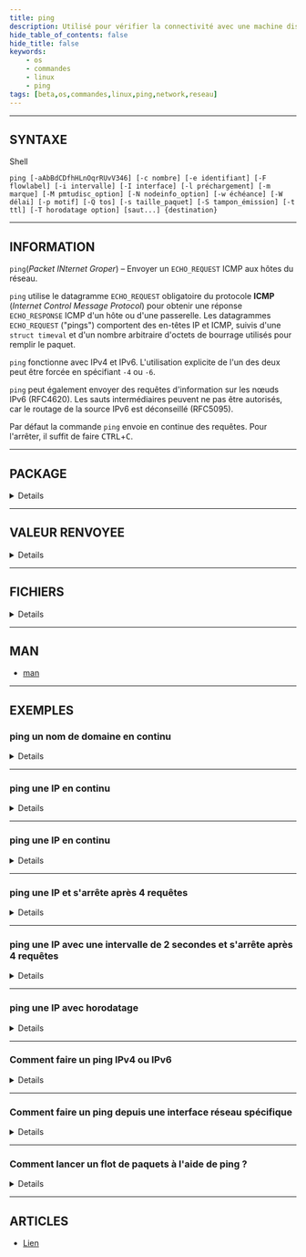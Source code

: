 ```yaml
---
title: ping
description: Utilisé pour vérifier la connectivité avec une machine distante en envoyant des paquets ICMP.
hide_table_of_contents: false
hide_title: false
keywords:
    - os
    - commandes
    - linux
    - ping
tags: [beta,os,commandes,linux,ping,network,reseau]
---
```


----

## SYNTAXE

<span class="code_language">Shell</span>

```shell
ping [-aAbBdCDfhHLnOqrRUvV346] [-c nombre] [-e identifiant] [-F flowlabel] [-i intervalle] [-I interface] [-l préchargement] [-m marque] [-M pmtudisc_option] [-N nodeinfo_option] [-w échéance] [-W délai] [-p motif] [-Q tos] [-s taille_paquet] [-S tampon_émission] [-t ttl] [-T horodatage option] [saut...] {destination}
```

----

## INFORMATION

`ping`(_Packet INternet Groper_) – Envoyer un `ECHO_REQUEST` ICMP aux hôtes du réseau.

`ping` utilise le datagramme `ECHO_REQUEST` obligatoire du protocole **ICMP** (_Internet Control Message Protocol_) pour obtenir une réponse `ECHO_RESPONSE` ICMP d'un hôte ou d'une passerelle. Les datagrammes `ECHO_REQUEST` ("pings") comportent des en-têtes IP et ICMP, suivis d'une `struct timeval` et d'un nombre arbitraire d'octets de bourrage utilisés pour remplir le paquet.

`ping` fonctionne avec IPv4 et IPv6. L'utilisation explicite de l'un des deux peut être forcée en spécifiant `-4` ou `-6`.

`ping` peut également envoyer des requêtes d'information sur les nœuds IPv6 (RFC4620). Les sauts intermédiaires peuvent ne pas être autorisés, car le routage de la source IPv6 est déconseillé (RFC5095).

Par défaut la commande `ping` envoie en continue des requêtes. Pour l'arrêter, il suffit de faire <kbd>CTRL</kbd>+<kbd>C</kbd>.

----

## PACKAGE

<details>

<span class="code_language">Shell</span>

```shell
apt install inetutils-ping
# ou
apt install iputils-ping
```

</details>

----

## VALEUR RENVOYEE

<details>

Cette commande renvoie les valeurs de sortie suivantes :

|Code|Descriptif|
|:------|:---------|
|`0`|L'exécution de la commande a abouti.|
|`1`|Ping ne reçoit aucun paquet en réponse.|
|`2`|Erreur|

</details>

----

## FICHIERS

<details>

|Chemin|Descriptif|
|:------|:---------|
|`/bin/ping`|Fichier Binaire|

</details>

----

## MAN

- [man](man/cmd_ping_man)

----

## EXEMPLES

### ping un nom de domaine en continu

<details>

<span class="code_language">Shell</span>

```shell
ping www.google.com
```

<span class="code_language">Sortie</span>

```text
PING www.google.com (142.250.201.164) 56(84) bytes of data.
64 bytes from par21s23-in-f4.1e100.net (142.250.201.164): icmp_seq=1 ttl=249 time=6.15 ms
64 bytes from par21s23-in-f4.1e100.net (142.250.201.164): icmp_seq=2 ttl=249 time=5.67 ms
64 bytes from par21s23-in-f4.1e100.net (142.250.201.164): icmp_seq=3 ttl=249 time=6.08 ms
64 bytes from par21s23-in-f4.1e100.net (142.250.201.164): icmp_seq=4 ttl=249 time=5.88 ms
64 bytes from par21s23-in-f4.1e100.net (142.250.201.164): icmp_seq=5 ttl=249 time=6.09 ms
64 bytes from par21s23-in-f4.1e100.net (142.250.201.164): icmp_seq=6 ttl=249 time=6.50 ms
64 bytes from par21s23-in-f4.1e100.net (142.250.201.164): icmp_seq=7 ttl=249 time=6.66 ms
^C
--- www.google.com ping statistics ---
7 packets transmitted, 7 received, 0% packet loss, time 6010ms
rtt min/avg/max/mdev = 5.672/6.146/6.655/0.314 ms
```

</details>

----

### ping une IP en continu

<details>

<span class="code_language">Shell</span>

```shell
ping 142.250.201.164
```

</details>

----

### ping une IP en continu

<details>

Il suffit de ne pas mettre d'argument avec la commande :

<span class="code_language">Shell</span>

```shell
ping 142.250.201.164
```

</details>

----

### ping une IP et s'arrête après 4 requêtes

<details>

<span class="code_language">Shell</span>

```shell
ping -c4 142.250.201.164
```

<span class="code_language">Sortie</span>

```text
PING www.google.com (142.250.201.164) 56(84) bytes of data.
64 bytes from par21s23-in-f4.1e100.net (142.250.201.164): icmp_seq=1 ttl=249 time=5.74 ms
64 bytes from par21s23-in-f4.1e100.net (142.250.201.164): icmp_seq=2 ttl=249 time=6.65 ms
64 bytes from par21s23-in-f4.1e100.net (142.250.201.164): icmp_seq=3 ttl=249 time=6.77 ms
64 bytes from par21s23-in-f4.1e100.net (142.250.201.164): icmp_seq=4 ttl=249 time=6.56 ms

--- www.google.com ping statistics ---
4 packets transmitted, 4 received, 0% packet loss, time 3005ms
rtt min/avg/max/mdev = 5.743/6.428/6.766/0.402 ms
```

</details>

----

### ping une IP avec une intervalle de 2 secondes et s'arrête après 4 requêtes

<details>

<span class="code_language">Shell</span>

```shell
ping -i2 -c4 142.250.201.164
```

<span class="code_language">Sortie</span>

```text
PING www.google.com (142.250.201.164) 56(84) bytes of data.
64 bytes from par21s23-in-f4.1e100.net (142.250.201.164): icmp_seq=1 ttl=249 time=5.74 ms
64 bytes from par21s23-in-f4.1e100.net (142.250.201.164): icmp_seq=2 ttl=249 time=6.65 ms
64 bytes from par21s23-in-f4.1e100.net (142.250.201.164): icmp_seq=3 ttl=249 time=6.77 ms
64 bytes from par21s23-in-f4.1e100.net (142.250.201.164): icmp_seq=4 ttl=249 time=6.56 ms

--- www.google.com ping statistics ---
4 packets transmitted, 4 received, 0% packet loss, time 3005ms
rtt min/avg/max/mdev = 5.743/6.428/6.766/0.402 ms
```

</details>

----

### ping une IP avec horodatage

<details>

<span class="code_language">Shell</span>

```shell
ping -i2 -c4 -D 142.250.201.164
```

<span class="code_language">Sortie</span>

```text
PING 142.250.201.164 (142.250.201.164) 56(84) bytes of data.
[1758744144.592301] 64 bytes from 142.250.201.164: icmp_seq=1 ttl=249 time=6.18 ms
[1758744146.594312] 64 bytes from 142.250.201.164: icmp_seq=2 ttl=249 time=5.80 ms
[1758744148.596411] 64 bytes from 142.250.201.164: icmp_seq=3 ttl=249 time=5.86 ms
[1758744150.599461] 64 bytes from 142.250.201.164: icmp_seq=4 ttl=249 time=6.80 ms

--- 142.250.201.164 ping statistics ---
4 packets transmitted, 4 received, 0% packet loss, time 6007ms
rtt min/avg/max/mdev = 5.798/6.157/6.798/0.397 ms
```

Il est aussi possible d'installer le package `moreutils` qui contient la commande `ts` qui permet d'affiche un horodatage sur chaque ligne.

<span class="code_language">Shell</span>

```shell
apt install moreutils
```

<span class="code_language">Shell</span>

```shell
ping -c 4 www.google.fr | ts
```

<span class="code_language">Sortie</span>

```text
Sep 27 09:40:09 PING www.google.fr (216.58.215.35) 56(84) bytes of data.
Sep 27 09:40:09 64 bytes from par21s17-in-f3.1e100.net (216.58.215.35): icmp_seq=1 ttl=249 time=5.45 ms
Sep 27 09:40:10 64 bytes from par21s17-in-f3.1e100.net (216.58.215.35): icmp_seq=2 ttl=249 time=5.74 ms
Sep 27 09:40:11 64 bytes from par21s17-in-f3.1e100.net (216.58.215.35): icmp_seq=3 ttl=249 time=7.57 ms
Sep 27 09:40:12 64 bytes from par21s17-in-f3.1e100.net (216.58.215.35): icmp_seq=4 ttl=249 time=6.89 ms
Sep 27 09:40:12
Sep 27 09:40:12 --- www.google.fr ping statistics ---
Sep 27 09:40:12 4 packets transmitted, 4 received, 0% packet loss, time 3092ms
Sep 27 09:40:12 rtt min/avg/max/mdev = 5.450/6.411/7.566/0.857 ms
```

</details>

----

### Comment faire un ping IPv4 ou IPv6

<details>

- Ping IPv4 :

<span class="code_language">Shell</span>

```shell
ping -4 -c4 www.google.com
```

<span class="code_language">Sortie</span>

```text
PING www.google.com (142.250.201.164) 56(84) bytes of data.
64 bytes from par21s23-in-f4.1e100.net (142.250.201.164): icmp_seq=1 ttl=249 time=6.00 ms
64 bytes from par21s23-in-f4.1e100.net (142.250.201.164): icmp_seq=2 ttl=249 time=5.89 ms
64 bytes from par21s23-in-f4.1e100.net (142.250.201.164): icmp_seq=3 ttl=249 time=6.60 ms
64 bytes from par21s23-in-f4.1e100.net (142.250.201.164): icmp_seq=4 ttl=249 time=6.84 ms

--- www.google.com ping statistics ---
4 packets transmitted, 4 received, 0% packet loss, time 3005ms
rtt min/avg/max/mdev = 5.891/6.332/6.839/0.398 ms
```

- Ping IPv6 :

<span class="code_language">Shell</span>

```shell
ping -6 -c4 www.google.com
```

</details>

----

### Comment faire un ping depuis une interface réseau spécifique

<details>

<span class="code_language">Shell</span>

```shell
ping -I eth0 www.google.com
```

<span class="code_language">Sortie</span>

```text
PING www.google.fr (216.58.215.35) from 172.22.227.33 eth0: 56(84) bytes of data.
64 bytes from par21s17-in-f3.1e100.net (216.58.215.35): icmp_seq=1 ttl=249 time=6.47 ms
64 bytes from par21s17-in-f3.1e100.net (216.58.215.35): icmp_seq=2 ttl=249 time=6.62 ms
64 bytes from par21s17-in-f3.1e100.net (216.58.215.35): icmp_seq=3 ttl=249 time=6.00 ms
64 bytes from par21s17-in-f3.1e100.net (216.58.215.35): icmp_seq=4 ttl=249 time=5.88 ms
64 bytes from par21s17-in-f3.1e100.net (216.58.215.35): icmp_seq=5 ttl=249 time=5.75 ms
64 bytes from par21s17-in-f3.1e100.net (216.58.215.35): icmp_seq=6 ttl=249 time=5.73 ms
64 bytes from par21s17-in-f3.1e100.net (216.58.215.35): icmp_seq=7 ttl=249 time=5.69 ms
^C
--- www.google.fr ping statistics ---
7 packets transmitted, 7 received, 0% packet loss, time 5997ms
rtt min/avg/max/mdev = 5.694/6.020/6.621/0.346 ms
```

On peut voir le nom de l'interface sur la première ligne en sortie de commande.

</details>

----

### Comment lancer un flot de paquets à l'aide de ping ?

<details>

<span class="code_language">Shell</span>

```shell
ping -f www.google.com
```

:::info

Pour chaque `ECHO_REQUEST` envoyé, un point "`.`" est affiché, tandis que pour chaque `ECHO_REPLY` reçu, un retour arrière est affiché. Cela permet d'afficher rapidement le nombre de paquets perdus. Si l'intervalle n'est pas spécifié, il est défini à zéro et les paquets sont affichés dès leur réception ou <u>cent fois par seconde</u>, la valeur la plus élevée étant retenue. Seul le super-utilisateur peut utiliser cette option avec un intervalle `null`.

:::

</details>

----

## ARTICLES

- [Lien](articles/cmd_ping_art)

